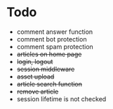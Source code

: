 # Todo

* comment answer function
* comment bot protection
* comment spam protection
* ~~articles on home page~~
* ~~login, logout~~
* ~~session middleware~~
* ~~asset upload~~
* ~~article search function~~
* ~~remove article~~
* session lifetime is not checked
